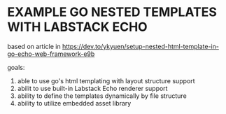 EXAMPLE GO NESTED TEMPLATES WITH LABSTACK ECHO
==============================================

based on article in https://dev.to/ykyuen/setup-nested-html-template-in-go-echo-web-framework-e9b

goals:
1. able to use go's html templating with layout structure support
2. abilit to use built-in Labstack Echo renderer support
3. ability to define the templates dynamically by file structure
4. ability to utilize embedded asset library
